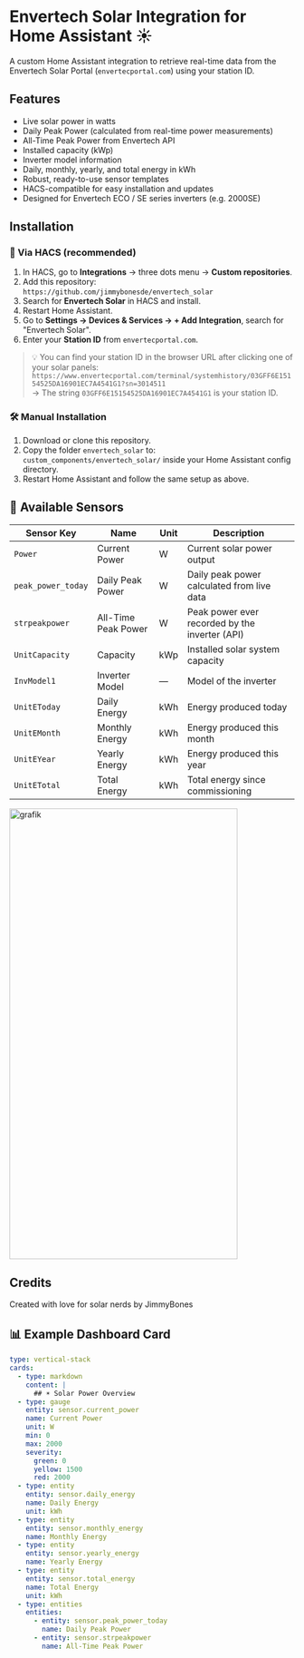 # Envertech Solar Integration for Home Assistant ☀️

A custom Home Assistant integration to retrieve real-time data from the Envertech Solar Portal (`envertecportal.com`) using your station ID.

## Features

- Live solar power in watts
- Daily Peak Power (calculated from real-time power measurements)
- All-Time Peak Power from Envertech API
- Installed capacity (kWp)
- Inverter model information
- Daily, monthly, yearly, and total energy in kWh
- Robust, ready-to-use sensor templates
- HACS-compatible for easy installation and updates
- Designed for Envertech ECO / SE series inverters (e.g. 2000SE)

## Installation

### 🧰 Via HACS (recommended)
1. In HACS, go to **Integrations** → three dots menu → **Custom repositories**.
2. Add this repository:  
   `https://github.com/jimmybonesde/envertech_solar`
3. Search for **Envertech Solar** in HACS and install.
4. Restart Home Assistant.
5. Go to **Settings → Devices & Services → + Add Integration**, search for "Envertech Solar".
6. Enter your **Station ID** from `envertecportal.com`.

> 💡 You can find your station ID in the browser URL after clicking one of your solar panels:  
> `https://www.envertecportal.com/terminal/systemhistory/03GFF6E15154525DA16901EC7A4541G1?sn=3014511`  
> → The string `03GFF6E15154525DA16901EC7A4541G1` is your station ID.

### 🛠️ Manual Installation
1. Download or clone this repository.
2. Copy the folder `envertech_solar` to:  
   `custom_components/envertech_solar/` inside your Home Assistant config directory.
3. Restart Home Assistant and follow the same setup as above.

## 📡 Available Sensors

| Sensor Key        | Name               | Unit  | Description                                      |
|-------------------|--------------------|-------|------------------------------------------------|
| `Power`           | Current Power      | W     | Current solar power output                       |
| `peak_power_today` | Daily Peak Power   | W     | Daily peak power calculated from live data      |
| `strpeakpower`    | All-Time Peak Power | W     | Peak power ever recorded by the inverter (API)  |
| `UnitCapacity`    | Capacity           | kWp   | Installed solar system capacity                   |
| `InvModel1`       | Inverter Model     | —     | Model of the inverter                            |
| `UnitEToday`      | Daily Energy       | kWh   | Energy produced today                            |
| `UnitEMonth`      | Monthly Energy     | kWh   | Energy produced this month                        |
| `UnitEYear`       | Yearly Energy      | kWh   | Energy produced this year                         |
| `UnitETotal`      | Total Energy       | kWh   | Total energy since commissioning                  |

<img width="403" height="795" alt="grafik" src="https://github.com/user-attachments/assets/341f66b1-351b-4bd9-84ea-0b1e47bf8824" />

## Credits

Created with love for solar nerds by JimmyBones

## 📊 Example Dashboard Card

```yaml
type: vertical-stack
cards:
  - type: markdown
    content: |
      ## ☀️ Solar Power Overview
  - type: gauge
    entity: sensor.current_power
    name: Current Power
    unit: W
    min: 0
    max: 2000
    severity:
      green: 0
      yellow: 1500
      red: 2000
  - type: entity
    entity: sensor.daily_energy
    name: Daily Energy
    unit: kWh
  - type: entity
    entity: sensor.monthly_energy
    name: Monthly Energy
  - type: entity
    entity: sensor.yearly_energy
    name: Yearly Energy
  - type: entity
    entity: sensor.total_energy
    name: Total Energy
    unit: kWh
  - type: entities
    entities:
      - entity: sensor.peak_power_today
        name: Daily Peak Power
      - entity: sensor.strpeakpower
        name: All-Time Peak Power
